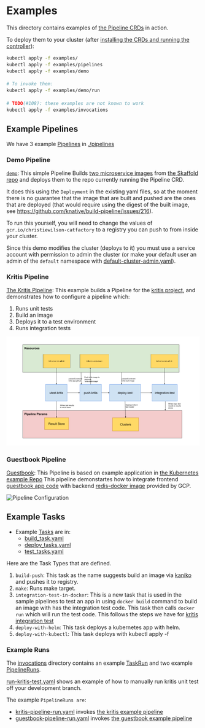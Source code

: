 # Examples

This directory contains examples of [the Pipeline CRDs](../README.md) in action.

To deploy them to your cluster (after
[installing the CRDs and running the controller](../DEVELOPMENT.md#getting-started)):

```bash
kubectl apply -f examples/
kubectl apply -f examples/pipelines
kubectl apply -f examples/demo

# To invoke them:
kubectl apply -f examples/demo/run

# TODO(#108): these examples are not known to work
kubectl apply -f examples/invocations
```

## Example Pipelines

We have 3 example [Pipelines](../README.md#pipeline) in [./pipelines](./pipelines)

### Demo Pipeline

[`demo`](./demo): This simple Pipeline Builds
[two microservice images](https://github.com/GoogleContainerTools/skaffold/tree/master/examples/microservices)
from [the Skaffold repo](https://github.com/GoogleContainerTools/skaffold) and deploys them
to the repo currently running the Pipeline CRD.

It does this using the `Deployment` in the existing yaml files, so at the moment there
is no guarantee that the image that are built and pushed are the ones that are deployed
(that would require using the digest of the built image, see
https://github.com/knative/build-pipeline/issues/216).

To run this yourself, you will need to change the values of
`gcr.io/christiewilson-catfactory` to a registry you can push to from inside your cluster.

Since this demo modifies the cluster (deploys to it) you must use a service account with
permission to admin the cluster (or make your default user an admin of the `default`
namespace with [default-cluster-admin.yaml](demo/default-cluster-admin.yaml)).

### Kritis Pipeline

[The Kritis Pipeline](./pipelines/kritis.yaml): This example builds a Pipeline for the
[kritis project](https://github.com/grafeas/kritis), and demonstrates how to configure
a pipeline which:

1. Runs unit tests
2. Build an image
3. Deploys it to a test environment
4. Runs integration tests

![Pipeline Configuration](./pipelines/kritis-pipeline.png)

### Guestbook Pipeline

[Guestbook](./pipelines/guestbook.yaml): This Pipeline is based on example application in
[the Kubernetes example Repo](https://github.com/kubernetes/examples/tree/master/guestbook)
This pipeline demonstartes how to integrate frontend
[guestbook app code](https://github.com/kubernetes/examples/tree/master/guestbook-go) with
backend [redis-docker image](https://github.com/GoogleCloudPlatform/redis-docker/tree/master/4) provided by GCP.

![Pipeline Configuration](./pipelines/guestbook-pipeline.png)

## Example Tasks

* Example [Tasks](../docs/Concepts.md#task) are in:
  * [build_task.yaml](build_task.yaml)
  * [deploy_tasks.yaml](deploy_tasks.yaml)
  * [test_tasks.yaml](test_tasks.yaml)

Here are the Task Types that are defined.

1. `build-push`: This task as the name suggests build an image via [kaniko](https://github.com/GoogleContainerTools/kaniko) and pushes it to registry.
2. `make`:  Runs make target.
3. `integration-test-in-docker`: This is a new task that is used in the sample pipelines to test an app in using `docker build` command to build an image with has the integration test code.
This task then calls `docker run` which will run the test code. This follows the steps we have for [kritis integration test](https://github.com/grafeas/kritis/blob/4f83f99ca58751c28c0ec40016ed0bba5867d70f/Makefile#L152)
4. `deploy-with-helm`: This task deploys a kubernetes app with helm.
5. `deploy-with-kubectl`: This task deploys with kubectl apply -f <filename>

### Example Runs

The [invocations](./invocations/) directory contains an example [TaskRun](../docs/Concepts.md#taskrun) and two example [PipelineRuns](../docs/Concepts.md#pipelinerun).

[run-kritis-test.yaml](./invocations/run-kritis-test.yaml) shows an example of how to manually run kritis unit test off your development branch.

The example `PipelineRuns are`:

* [kritis-pipeline-run.yaml](./invocations/kritis-pipeline-run.yaml) invokes [the kritis example pipeline](#kritis-pipeline)
* [guestbook-pipeline-run.yaml](./invocations/guestbook-pipeline-run.yaml) invokes [the guestbook example pipeline](#guestbook-pipeline)
